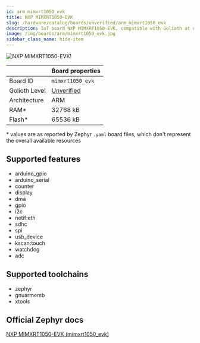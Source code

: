 ```yaml
---
id: arm_mimxrt1050_evk
title: NXP MIMXRT1050-EVK
slug: /hardware/catalog/boards/unverified/arm_mimxrt1050_evk
description: IoT board NXP MIMXRT1050-EVK, compatible with Golioth at unverified level.
image: /img/boards/arm/mimxrt1050_evk.jpg
sidebar_class_name: hide-item
---
```


[//]: # (This is an auto-generated file, do not edit! Changes to it will be lost upon re-generation)

![NXP MIMXRT1050-EVK!](/img/boards/arm/mimxrt1050_evk.jpg "NXP MIMXRT1050-EVK")

|                | Board properties     |
| -------------  | -------------------- |
| Board ID       | `mimxrt1050_evk` |
| Golioth Level  | [Unverified](/hardware#unverified-boards) |
| Architecture   | ARM |
| RAM*           | 32768 kB |
| Flash*         | 65536 kB |

\* values are as reported by Zephyr `.yaml` board files, which don't represent the overall available resources



## Supported features

* arduino_gpio
* arduino_serial
* counter
* display
* dma
* gpio
* i2c
* netif:eth
* sdhc
* spi
* usb_device
* kscan:touch
* watchdog
* adc

## Supported toolchains

* zephyr
* gnuarmemb
* xtools

## Official Zephyr docs

[NXP MIMXRT1050-EVK (mimxrt1050_evk)](https://docs.zephyrproject.org/latest/boards/arm/mimxrt1050_evk/doc/index.html)
